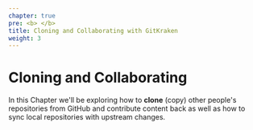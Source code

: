```yaml
---
chapter: true
pre: <b> </b>
title: Cloning and Collaborating with GitKraken
weight: 3
---
```


# Cloning and Collaborating

In this Chapter we'll be exploring how to **clone** (copy) other people's repositories from GitHub and contribute content back as well as how to sync local repositories with upstream changes.
